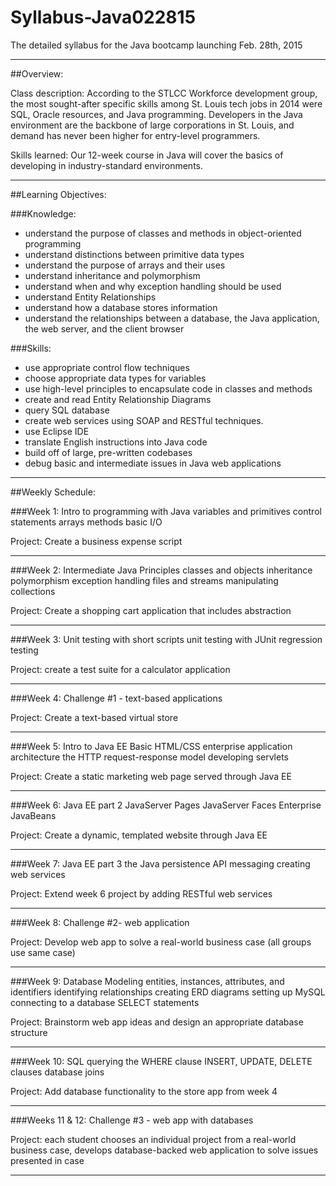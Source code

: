 # Syllabus-Java022815
The detailed syllabus for the Java bootcamp launching Feb. 28th, 2015
		
-----------------------------------------------------------------------------------------------------

##Overview: 

Class description: According to the STLCC Workforce development group, the most sought-after specific skills among St. Louis tech jobs in 2014 were SQL, Oracle resources, and Java programming. Developers in the Java environment are the backbone of large corporations in St. Louis, and demand has never been higher for entry-level programmers.

Skills learned: Our 12-week course in Java will cover the basics of developing in industry-standard environments.


-----------------------------------------------------------------------------------------------------

##Learning Objectives: 

###Knowledge:
* understand the purpose of classes and methods in object-oriented programming
* understand distinctions between primitive data types
* understand the purpose of arrays and their uses
* understand inheritance and polymorphism
* understand when and why exception handling should be used
* understand Entity Relationships
* understand how a database stores information
* understand the relationships between a database, the Java application, the web server, and the client browser

###Skills:
* use appropriate control flow techniques
* choose appropriate data types for variables
* use high-level principles to encapsulate code in classes and methods
* create and read Entity Relationship Diagrams
* query SQL database
* create web services using SOAP and RESTful techniques.
* use Eclipse IDE
* translate English instructions into Java code
* build off of large, pre-written codebases
* debug basic and intermediate issues in Java web applications



-----------------------------------------------------------------------------------------------------

##Weekly Schedule: 

###Week 1:  Intro to programming with Java
variables and primitives
control statements
arrays
methods
basic I/O

Project: Create a business expense script

----------------------------------------------------


###Week 2: Intermediate Java Principles
classes and objects
inheritance
polymorphism
exception handling
files and streams
manipulating collections

Project: Create a shopping cart application that includes abstraction

----------------------------------------------------


###Week 3: Unit testing with short scripts
 unit testing with JUnit
 regression testing

Project: create a test suite for a calculator application

----------------------------------------------------



###Week 4: Challenge #1 - text-based applications

Project: Create a text-based virtual store

----------------------------------------------------


###Week 5:  Intro to Java EE
Basic HTML/CSS
enterprise application architecture
the HTTP request-response model
developing servlets

Project: Create a static marketing web page served through Java EE

---------------------------------------------------- 


###Week 6: Java EE part 2
JavaServer Pages 
JavaServer Faces
Enterprise JavaBeans

Project: Create a dynamic, templated website through Java EE

----------------------------------------------------


###Week 7: Java EE part 3
the Java persistence API 
messaging
creating web services

Project: Extend week 6 project by adding RESTful web services

----------------------------------------------------



###Week 8: Challenge #2- web application

Project: Develop web app to solve a real-world business case (all groups use same case)

----------------------------------------------------


###Week 9: Database Modeling
entities, instances, attributes, and identifiers
identifying relationships
creating ERD diagrams
setting up MySQL
connecting to a database
SELECT statements


Project: Brainstorm web app ideas and design an appropriate database structure

----------------------------------------------------


###Week 10: SQL querying
the WHERE clause
INSERT, UPDATE, DELETE clauses
database joins

Project: Add database functionality to the store app from week 4

--------------------------------------------------


###Weeks 11 & 12: Challenge #3 - web app with databases

Project: each student chooses an individual project from a real-world business case, develops database-backed web application to solve issues presented in case

-----------------------------------------------------------------------------------------------------


